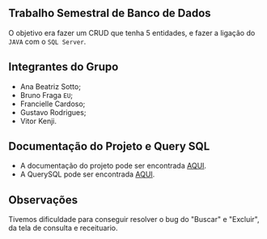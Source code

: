 ## Trabalho Semestral de Banco de Dados

O objetivo era fazer um CRUD que tenha 5 entidades, e fazer a ligação do `JAVA` com  o `SQL Server`.


## Integrantes do Grupo

- Ana Beatriz Sotto;
- Bruno Fraga `EU`;
- Francielle Cardoso;
- Gustavo Rodrigues;
- Vitor Kenji.


## Documentação do Projeto e Query SQL

- A documentação do projeto pode ser encontrada [AQUI](https://docs.google.com/document/d/1RAERqNWdmS0jgfw3lEa1QpkeZiuAfzc-gwggnaNH9D8/edit#).
- A QuerySQL pode ser encontrada [AQUI](https://pastebin.pl/view/f741ab29).

## Observações

Tivemos dificuldade para conseguir resolver o bug do "Buscar" e "Excluir", da tela de consulta e receituario.
